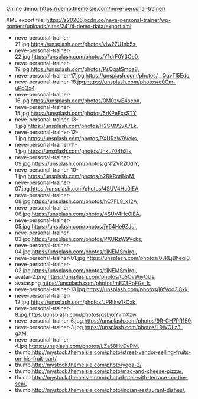 Online demo: https://demo.themeisle.com/neve-personal-trainer/

XML export file: https://s20206.pcdn.co/neve-personal-trainer/wp-content/uploads/sites/241/ti-demo-data/export.xml

- neve-personal-trainer-21.jpg,https://unsplash.com/photos/ylw27U1nb5s,
- neve-personal-trainer-22.jpg,https://unsplash.com/photos/Y1drF0Y3Oe0,
- neve-personal-trainer-19.jpg,https://unsplash.com/photos/PsQgatSmoa8,
- neve-personal-trainer-17.jpg,https://unsplash.com/photos/__QqvTI5Edc,
- neve-personal-trainer-18.jpg,https://unsplash.com/photos/e0Cm-uPpQx4,
- neve-personal-trainer-16.jpg,https://unsplash.com/photos/0M0zwE4scbA,
- neve-personal-trainer-15.jpg,https://unsplash.com/photos/5rKPeFcsSTY,
- neve-personal-trainer-13-1.jpg,https://unsplash.com/photos/H2SM9SyX7Lk,
- neve-personal-trainer-12-1.jpg,https://unsplash.com/photos/PXURzW9Vcks,
- neve-personal-trainer-11-1.jpg,https://unsplash.com/photos/JhkL704hSIs,
- neve-personal-trainer-09.jpg,https://unsplash.com/photos/gNfZVRZOdlY,
- neve-personal-trainer-10-1.jpg,https://unsplash.com/photos/n2RKRotiNoM,
- neve-personal-trainer-07.jpg,https://unsplash.com/photos/4SUV4Hc0IEA,
- neve-personal-trainer-08.jpg,https://unsplash.com/photos/hC7FL8_x12A,
- neve-personal-trainer-06.jpg,https://unsplash.com/photos/4SUV4Hc0IEA,
- neve-personal-trainer-05.jpg,https://unsplash.com/photos/jY54He9ZJuI,
- neve-personal-trainer-03.jpg,https://unsplash.com/photos/PXURzW9Vcks,
- neve-personal-trainer-04.jpg,https://unsplash.com/photos/t1NEMSm1rgI,
- neve-personal-trainer-01.jpg,https://unsplash.com/photos/0JRLjBheqi0,
- neve-personal-trainer-02.jpg,https://unsplash.com/photos/t1NEMSm1rgI,
- avatar-2.png,https://unsplash.com/photos/to5OvWiyOUs,
- avatar.png,https://unsplash.com/photos/mEZ3PoFGs_k,
- neve-personal-trainer-13.jpg,https://unsplash.com/photos/j8fVoo3i8xk,
- neve-personal-trainer-12.jpg,https://unsplash.com/photos/JPRtkw1xCxk,
- neve-personal-trainer-8.jpg,https://unsplash.com/photos/qsLyxYvmXzw,
- neve-personal-trainer-6.jpg,https://unsplash.com/photos/9R-CH7PR150,
- neve-personal-trainer-3.jpg,https://unsplash.com/photos/L9WOLz3-gXM,
- neve-personal-trainer-4.jpg,https://unsplash.com/photos/LZa58HvDvPM,
- thumb,http://mystock.themeisle.com/photo/street-vendor-selling-fruits-on-his-fruit-cart/,
- thumb,http://mystock.themeisle.com/photo/yoga-2/,
- thumb,http://mystock.themeisle.com/photo/mac-and-cheese-pizza/,
- thumb,http://mystock.themeisle.com/photo/hotel-with-terrace-on-the-sea/,
- thumb,http://mystock.themeisle.com/photo/indian-restaurant-dishes/,
